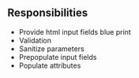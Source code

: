 ##  Responsibilities

+ Provide html input fields blue print
+ Validation
+ Sanitize parameters
+ Prepopulate input fields
+ Populate attributes
